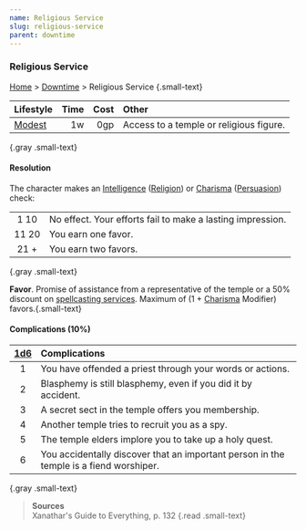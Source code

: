 ```yaml
---
name: Religious Service
slug: religious-service
parent: downtime
---
```

### Religious Service
[Home](dm-operations-center) > [Downtime](downtime-menu) > Religious Service {.small-text}

| Lifestyle                   | Time   | Cost   | Other                                   |
| :-------------------------- | -----: | -----: | :-------------------------------------- |
| [Modest](lifestyle-expense) |     1w |    0gp | Access to a temple or religious figure. |
{.gray .small-text}

#### Resolution
The character makes an [Intelligence](intelligence) ([Religion](religion)) or [Charisma](charisma) ([Persuasion](persuasion)) check:

|||
| :---: | :--------------------------------------------------------- |
|  1 10 | No effect. Your efforts fail to make a lasting impression. |
| 11 20 | You earn one favor.                                        |
|  21 + | You earn two favors.                                       |
{.gray .small-text}

**Favor**. Promise of assistance from a representative of the temple or a 50% discount on [spellcasting services](spellcasting-services). Maximum of (1 + [Charisma](charisma) Modifier) favors.{.small-text}

#### Complications (10%)
|[1d6](/roll/1d6)| Complications                                                               |
| :-: | :------------------------------------------------------------------------------------- |
|  1  | You have offended a priest through your words or actions.                              |
|  2  | Blasphemy is still blasphemy, even if you did it by accident.                          |
|  3  | A secret sect in the temple offers you membership.                                     |
|  4  | Another temple tries to recruit you as a spy.                                          |
|  5  | The temple elders implore you to take up a holy quest.                                 |
|  6  | You accidentally discover that an important person in the temple is a fiend worshiper. |
{.gray .small-text}

> **Sources** <br/>
> Xanathar's Guide to Everything, p. 132
{.read .small-text}